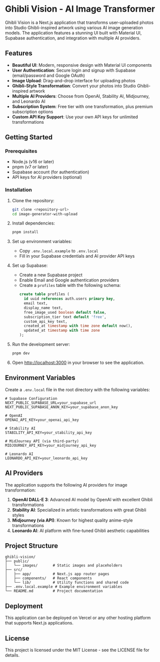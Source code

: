 # Ghibli Vision - AI Image Transformer

Ghibli Vision is a Next.js application that transforms user-uploaded photos into Studio Ghibli-inspired artwork using various AI image generation models. The application features a stunning UI built with Material UI, Supabase authentication, and integration with multiple AI providers.

## Features

- **Beautiful UI**: Modern, responsive design with Material UI components
- **User Authentication**: Secure login and signup with Supabase (email/password and Google OAuth)
- **Image Upload**: Drag-and-drop interface for uploading photos
- **Ghibli-Style Transformation**: Convert your photos into Studio Ghibli-inspired artwork
- **Multiple AI Providers**: Choose from OpenAI, Stability AI, Midjourney, and Leonardo AI
- **Subscription System**: Free tier with one transformation, plus premium subscription options
- **Custom API Key Support**: Use your own API keys for unlimited transformations

## Getting Started

### Prerequisites

- Node.js (v16 or later)
- pnpm (v7 or later)
- Supabase account (for authentication)
- API keys for AI providers (optional)

### Installation

1. Clone the repository:
   ```bash
   git clone <repository-url>
   cd image-generator-with-upload
   ```

2. Install dependencies:
   ```bash
   pnpm install
   ```

3. Set up environment variables:
   - Copy `.env.local.example` to `.env.local`
   - Fill in your Supabase credentials and AI provider API keys

4. Set up Supabase:
   - Create a new Supabase project
   - Enable Email and Google authentication providers
   - Create a `profiles` table with the following schema:
     ```sql
     create table profiles (
       id uuid references auth.users primary key,
       email text,
       display_name text,
       free_image_used boolean default false,
       subscription_tier text default 'free',
       custom_api_key text,
       created_at timestamp with time zone default now(),
       updated_at timestamp with time zone
     );
     ```

5. Run the development server:
   ```bash
   pnpm dev
   ```

6. Open [http://localhost:3000](http://localhost:3000) in your browser to see the application.

## Environment Variables

Create a `.env.local` file in the root directory with the following variables:

```
# Supabase Configuration
NEXT_PUBLIC_SUPABASE_URL=your_supabase_url
NEXT_PUBLIC_SUPABASE_ANON_KEY=your_supabase_anon_key

# OpenAI
OPENAI_API_KEY=your_openai_api_key

# Stability AI
STABILITY_API_KEY=your_stability_api_key

# MidJourney API (via third-party)
MIDJOURNEY_API_KEY=your_midjourney_api_key

# Leonardo AI
LEONARDO_API_KEY=your_leonardo_api_key
```

## AI Providers

The application supports the following AI providers for image transformation:

1. **OpenAI DALL-E 3**: Advanced AI model by OpenAI with excellent Ghibli transformations
2. **Stability AI**: Specialized in artistic transformations with great Ghibli styles
3. **Midjourney (via API)**: Known for highest quality anime-style transformations
4. **Leonardo AI**: AI platform with fine-tuned Ghibli aesthetic capabilities

## Project Structure

```
ghibli-vision/
├── public/
│   └── images/       # Static images and placeholders
├── src/
│   ├── app/          # Next.js app router pages
│   ├── components/   # React components
│   └── lib/          # Utility functions and shared code
├── .env.local.example # Example environment variables
└── README.md         # Project documentation
```

## Deployment

This application can be deployed on Vercel or any other hosting platform that supports Next.js applications.

## License

This project is licensed under the MIT License - see the LICENSE file for details.
